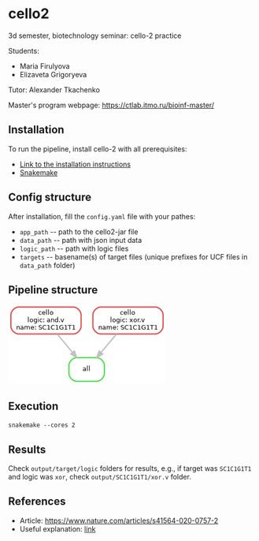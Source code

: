 # cello2
3d semester, biotechnology seminar: cello-2 practice

Students:
* Maria Firulyova
* Elizaveta Grigoryeva

Tutor:
Alexander Tkachenko

Master's program webpage: https://ctlab.itmo.ru/bioinf-master/

## Installation

To run the pipeline, install cello-2 with all prerequisites:

* [Link to the installation instructions](https://github.com/CIDARLAB/Cello-v2#option-2-prepackaged-jar-file)
* [Snakemake](https://anaconda.org/bioconda/snakemake)

## Config structure

After installation, fill the `config.yaml` file with your pathes:

* `app_path` -- path to the cello2-jar file
* `data_path` -- path with json input data
* `logic_path` -- path with logic files
* `targets` -- basename(s) of target files (unique prefixes for UCF files in `data_path` folder)

## Pipeline structure

![pipeline_structure](job_dag.png)

## Execution


```{commandline}
snakemake --cores 2
```

## Results

Check `output/target/logic` folders for results, e.g., if target was `SC1C1G1T1` and logic was `xor`,
check `output/SC1C1G1T1/xor.v` folder.

## References

* Article: https://www.nature.com/articles/s41564-020-0757-2
* Useful explanation: [link](https://www.youtube.com/watch?v=lNttxYdGHs4&ab_channel=iBiologyTechniques)